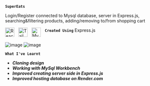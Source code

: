 **`SuperEats`**

Login/Register connected to Mysql database, server in Express.js, searching&filtering products, adding/removing to/from shopping cart 

**`Created Using`**
<img align="left" alt="React" width="30px" style="padding-right:10px;" src="https://cdn.jsdelivr.net/gh/devicons/devicon/icons/react/react-original.svg" />
Express.js
<img align="left" alt="Tailwind" width="30px" style="padding-right:10px;" src="https://cdn.jsdelivr.net/gh/devicons/devicon/icons/tailwindcss/tailwindcss-plain.svg" />
<img align="left" alt="Mysql" width="30px" style="padding-right:10px;" src="https://cdn.jsdelivr.net/gh/devicons/devicon/icons/mysql/mysql-original.svg" />
<br></br>

![image](https://github.com/KwiecienKamil/SuperEats/assets/125808627/2f695376-77d3-48d2-99bf-c708acc0d4bf)
![image](https://github.com/KwiecienKamil/SuperEats/assets/125808627/bc714074-3d38-42b9-91ad-b1bfa695aa2f)

**`What I've Learnt`**
+ ***Cloning design***
+ ***Working with MySql Workbench***
+ ***Improved creating server side in Express.js***
+ ***Improved hosting database on Render.com***



